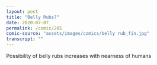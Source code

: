 ```yaml
---
layout: post
title: "Belly Rubs?"
date: 2020-07-07
permalink: /comic/205
comic-source: "assets/images/comics/belly rub_fin.jpg"
transcript: ""
---
```


Possibility of belly rubs increases with nearness of humans
